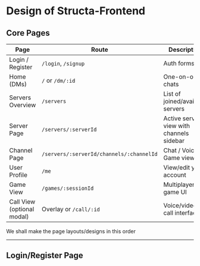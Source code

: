 # Design of Structa-Frontend

## Core Pages

| Page                       | Route                                    | Description                              |
| -------------------------- | ---------------------------------------- | ---------------------------------------- |
| Login / Register           | `/login`, `/signup`                      | Auth forms                               |
| Home (DMs)                 | `/` or `/dm/:id`                         | One-on-one chats                         |
| Servers Overview           | `/servers`                               | List of joined/available servers         |
| Server Page                | `/servers/:serverId`                     | Active server view with channels sidebar |
| Channel Page               | `/servers/:serverId/channels/:channelId` | Chat / Voice / Game view                 |
| User Profile               | `/me`                                    | View/edit your account                   |
| Game View                  | `/games/:sessionId`                      | Multiplayer game UI                      |
| Call View (optional modal) | Overlay or `/call/:id`                   | Voice/video call interface               |


We shall make the page layouts/designs in this order

---

## Login/Register Page

